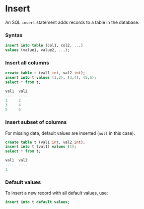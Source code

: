 # Insert

An SQL `insert` statement adds records to a table in the database.

### Syntax
```sql
insert into table (col1, col2, ...)
values (value1, value2, ...);
```

### Insert all columns
```sql
create table t (val1 int, val2 int);
insert into t values (1,2), (3,4), (5,6);
select * from t;

val1  val2
----  ----
1     2
3     4
5     6
```

### Insert subset of columns
For missing data, default values are inserted (`null` in this case).

```sql
create table t (val1 int, val2 int);
insert into t (val1) values (1);
select * from t;

val1  val2
----  ----
1
```

### Default values
To insert a new record with all default values, use:
```sql
insert into t default values;
```
